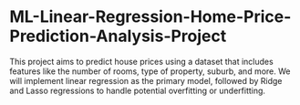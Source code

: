 # ML-Linear-Regression-Home-Price-Prediction-Analysis-Project
This project aims to predict house prices using a dataset that includes features like the number of rooms, type of property, suburb, and more. We will implement linear regression as the primary model, followed by Ridge and Lasso regressions to handle potential overfitting or underfitting.
